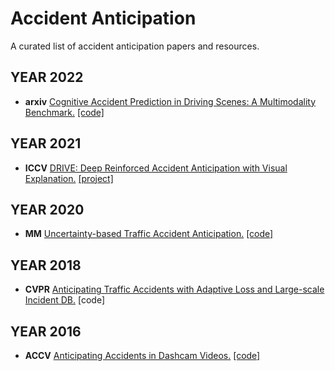 # Accident Anticipation
A curated list of accident anticipation papers and resources.

## YEAR 2022
- **arxiv** [Cognitive Accident Prediction in Driving Scenes: A Multimodality Benchmark.](https://arxiv.org/pdf/2212.09381.pdf) [[code]](https://github.com/JWFanggit/LOTVS-CAP)

## YEAR 2021
- **ICCV** [DRIVE: Deep Reinforced Accident Anticipation with Visual Explanation.](https://openaccess.thecvf.com/content/ICCV2021/papers/Bao_DRIVE_Deep_Reinforced_Accident_Anticipation_With_Visual_Explanation_ICCV_2021_paper.pdf) [[project]](https://www.rit.edu/actionlab/drive)

## YEAR 2020
- **MM** [Uncertainty-based Traffic Accident Anticipation.](https://dl.acm.org/doi/pdf/10.1145/3394171.3413827) [[code]](https://github.com/Cogito2012/UString)

## YEAR 2018
- **CVPR** [Anticipating Traffic Accidents with Adaptive Loss and Large-scale Incident DB.](https://openaccess.thecvf.com/content_cvpr_2018/papers/Suzuki_Anticipating_Traffic_Accidents_CVPR_2018_paper.pdf) [code]

## YEAR 2016
- **ACCV** [Anticipating Accidents in Dashcam Videos.](https://link.springer.com/chapter/10.1007/978-3-319-54190-7_9) [[code]](http://aliensunmin.github.io/project/dashcam/)
